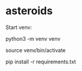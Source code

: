 # asteroids

Start venv:

python3 -m venv venv

source venv/bin/activate

pip install -r requirements.txt